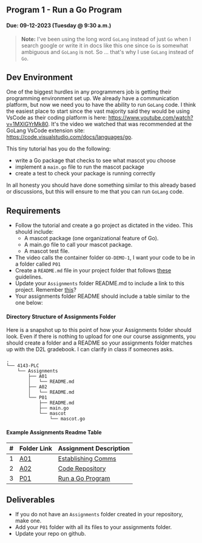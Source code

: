 ## Program 1 - Run a Go Program
#### Due: 09-12-2023 (Tuesday @ 9:30 a.m.) 


>**Note:** I've been using the long word `GoLang` instead of just `Go` when I search google or write it in docs like this one since `Go` is somewhat ambiguous and `GoLang`  is not. So ... that's why I use `GoLang` instead of `Go`.


## Dev Environment

One of the biggest hurdles in any programmers job is getting their programming environment set up. We already have a communication platform, but now we need you to have the ability to run `GoLang` code. I think the easiest place to start since the vast majority said they would be using VsCode as their coding platform is here: https://www.youtube.com/watch?v=1MXIGYrMk80. It's the video we watched that was recommended at the GoLang VsCode extension site: https://code.visualstudio.com/docs/languages/go.

This tiny tutorial has you do the following:

- write a Go package that checks to see what mascot you choose
- implement a `main.go` file to run the mascot package
- create a test to check your package is running correctly

In all honesty you should have done something similar to this already based or discussions, but this will ensure to me that you can run `GoLang` code.


## Requirements

- Follow the tutorial and create a go project as dictated in the video. This should include:
  - A mascot package (one organizational feature of Go).
  - A main.go file to call your mascot package.
  - A mascot test file. 
- The video calls the container folder `GO-DEMO-1`, I want your code to be in a folder called `P01`
- Create a `README.md` file in your project folder that follows [these](../../Resources/03-Readmees/README.md) guidelines. 
- Update your `Assignments` folder README.md to include a link to this project. Remember [this](../A02/README.md)?
- Your assignments folder README should include a table similar to the one below: 

#### Directory Structure of Assignments Folder

Here is a snapshot up to this point of how your Assignments folder should 
look. Even if there is nothing to upload for one our course assignments, 
you should create a folder and a README so your assignments folder matches 
up with the D2L gradebook. I can clarify in class if someones asks.

```
.
└── 4143-PLC
    └── Assignments
        ├── A01
        │   └── README.md
        ├── A02
        │   └── README.md
        └── P01
            ├── README.md
            ├── main.go
            └── mascot
                └── mascot.go
```


#### Example Assignments Readme Table
|   #   | Folder Link             | Assignment Description                 |
| :---: | ----------------------- | -------------------------------------- |
|   1   | [A01](../A01/README.md) | [Establishing Comms](../A01/README.md) |
|   2   | [A02](../A02/README.md) | [Code Repository](../A02/README.md)    |
|   3   | [P01](../P01/README.md) | [Run a Go Program](../P01/README.md)   |





## Deliverables

- If you do not have an `Assignments` folder created in your repository, make one.
- Add your `P01` folder with all its files to your assignments folder.
- Update your repo on github. 
